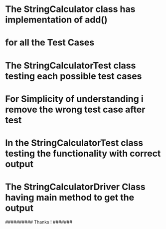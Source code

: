 
# The StringCalculator class has implementation of add()
# for all the Test Cases 

# The StringCalculatorTest class testing each possible test cases
# For Simplicity of understanding i remove the wrong test case after test 
# In the StringCalculatorTest class testing the functionality with correct output 

# The StringCalculatorDriver Class having main method to get  the output 

 ########## Thanks ! #######